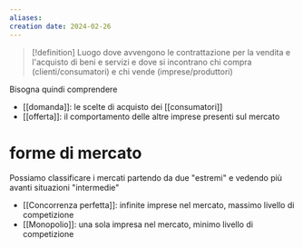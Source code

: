 ```yaml
---
aliases: 
creation date: 2024-02-26
---
```


>[!definition]
>Luogo dove avvengono le contrattazione per la vendita e l'acquisto di beni e servizi e dove si incontrano chi compra (clienti/consumatori) e chi vende (imprese/produttori)

Bisogna quindi comprendere
- [[domanda]]: le scelte di acquisto dei [[consumatori]]
- [[offerta]]: il comportamento delle altre imprese presenti sul mercato


# forme di mercato
Possiamo classificare i mercati partendo da due "estremi" e vedendo più avanti situazioni "intermedie"
- [[Concorrenza perfetta]]: infinite imprese nel mercato, massimo livello di competizione
- [[Monopolio]]: una sola impresa nel mercato, minimo livello di competizione